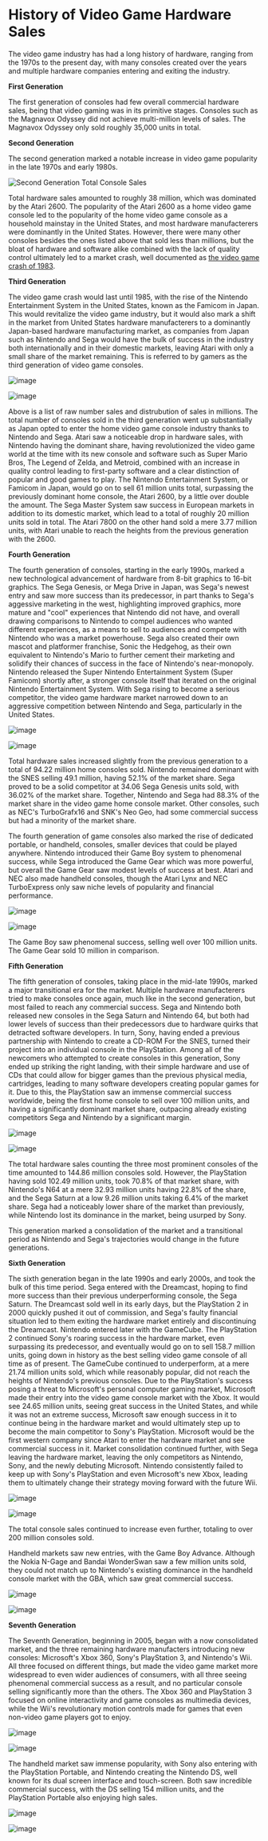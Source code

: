 # History of Video Game Hardware Sales

The video game industry has had a long history of hardware, ranging from the 1970s to the present day, with many consoles created over the years and multiple hardware companies entering and exiting the industry. 

**First Generation**

The first generation of consoles had few overall commercial hardware sales, being that video gaming was in its primitive stages. Consoles such as the Magnavox Odyssey did not achieve multi-million levels of sales. The Magnavox Odyssey only sold roughly 35,000 units in total.

**Second Generation**

The second generation marked a notable increase in video game popularity in the late 1970s and early 1980s.

![Second Generation Total Console Sales](https://github.com/user-attachments/assets/3b94e970-ef22-4291-87c0-209513c3cef0)

Total hardware sales amounted to roughly 38 million, which was dominated by the Atari 2600. The popularity of the Atari 2600 as a home video game console led to the popularity of the home video game console as a household mainstay in the United States, and most hardware manufacterers were dominantly in the United States. However, there were many other consoles besides the ones listed above that sold less than millions, but the bloat of hardware and software alike combined with the lack of quality control ultimately led to a market crash, well documented as [the video game crash of 1983](https://en.wikipedia.org/wiki/Video_game_crash_of_1983).

**Third Generation**

The video game crash would last until 1985, with the rise of the Nintendo Entertainment System in the United States, known as the Famicom in Japan. This would revitalize the video game industry, but it would also mark a shift in the market from United States hardware manufacterers to a dominantly Japan-based hardware manufacturing market, as companies from Japan such as Nintendo and Sega would have the bulk of success in the industry both internationally and in their domestic markets, leaving Atari with only a small share of the market remaining. This is referred to by gamers as the third generation of video game consoles.

![image](https://github.com/user-attachments/assets/c0ec6b65-8a5b-462b-bda6-8f8b229d4341)

![image](https://github.com/user-attachments/assets/28f08732-777d-4f30-9f6e-39807cc2d687)

Above is a list of raw number sales and distrubution of sales in millions. The total number of consoles sold in the third generation went up substantially as Japan opted to enter the home video game console industry thanks to Nintendo and Sega. Atari saw a noticeable drop in hardware sales, with Nintendo having the dominant share, having revolutionized the video game world at the time with its new console and software such as Super Mario Bros, The Legend of Zelda, and Metroid, combined with an increase in quality control leading to first-party software and a clear distinction of popular and good games to play. The Nintendo Entertainment System, or Famicom in Japan, would go on to sell 61 million units total, surpassing the previously dominant home console, the Atari 2600, by a little over double the amount. The Sega Master System saw success in European markets in addition to its domestic market, which lead to a total of roughly 20 million units sold in total. The Atari 7800 on the other hand sold a mere 3.77 million units, with Atari unable to reach the heights from the previous generation with the 2600.

**Fourth Generation**

The fourth generation of consoles, starting in the early 1990s, marked a new technological advancement of hardware from 8-bit graphics to 16-bit graphics. The Sega Genesis, or Mega Drive in Japan, was Sega's newest entry and saw more success than its predecessor, in part thanks to Sega's aggessive marketing in the west, highlighting improved graphics, more mature and "cool" experiences that Nintendo did not have, and overall drawing comparisons to Nintendo to compel audiences who wanted different experiences, as a means to sell to audiences and compete with Nintendo who was a market powerhouse. Sega also created their own mascot and platformer franchise, Sonic the Hedgehog, as their own equivalent to Nintendo's Mario to further cement their marketing and solidify their chances of success in the face of Nintendo's near-monopoly. Nintendo released the Super Nintendo Entertainment System (Super Famicom) shortly after, a stronger console itself that iterated on the original Nintendo Entertainment System. With Sega rising to become a serious competitor, the video game hardware market narrowed down to an aggressive competition between Nintendo and Sega, particularly in the United States.

![image](https://github.com/user-attachments/assets/ed77059a-4e11-4af5-946f-cb867a6586c0)

![image](https://github.com/user-attachments/assets/376fca8c-0aa0-4a62-ac49-0a4076956be1)

Total hardware sales increased slightly from the previous generation to a total of 94.22 million home consoles sold. Nintendo remained dominant with the SNES selling 49.1 million, having 52.1% of the market share. Sega proved to be a solid competitor at 34.06 Sega Genesis units sold, with 36.02% of the market share. Together, Nintendo and Sega had 88.3% of the market share in the video game home console market. Other consoles, such as NEC's TurboGrafx16 and SNK's Neo Geo, had some commercial success but had a minority of the market share.

The fourth generation of game consoles also marked the rise of dedicated portable, or handheld, consoles, smaller devices that could be played anywhere. Nintendo introduced their Game Boy system to phenomenal success, while Sega introduced the Game Gear which was more powerful, but overall the Game Gear saw modest levels of success at best. Atari and NEC also made handheld consoles, though the Atari Lynx and NEC TurboExpress only saw niche levels of popularity and financial performance.

![image](https://github.com/user-attachments/assets/a6d1b8a4-67fd-4a5d-84de-0b9669106ee0)

![image](https://github.com/user-attachments/assets/29550f16-10d0-4e77-b77d-9aa4b1be9e24)

The Game Boy saw phenomenal success, selling well over 100 million units. The Game Gear sold 10 million in comparison. 

**Fifth Generation**

The fifth generation of consoles, taking place in the mid-late 1990s, marked a major transitional era for the market. Multiple hardware manufacterers tried to make consoles once again, much like in the second generation, but most failed to reach any commercial success. Sega and Nintendo both released new consoles in the Sega Saturn and Nintendo 64, but both had lower levels of success than their predecessors due to hardware quirks that detracted software developers. In turn, Sony, having ended a previous partnership with Nintendo to create a CD-ROM For the SNES, turned their project into an individual console in the PlayStation. Among all of the newcomers who attempted to create consoles in this generation, Sony ended up striking the right landing, with their simple hardware and use of CDs that could allow for bigger games than the previous physical media, cartridges, leading to many software developers creating popular games for it. Due to this, the PlayStation saw an immense commercial success worldwide, being the first home console to sell over 100 million units, and having a significantly dominant market share, outpacing already existing competitors Sega and Nintendo by a significant margin.

![image](https://github.com/user-attachments/assets/789965e5-7904-4e2b-9cf5-f77ace004fae)

![image](https://github.com/user-attachments/assets/ef5d425f-f858-44c8-9be1-ad2a14a6c103)

The total hardware sales counting the three most prominent consoles of the time amounted to 144.86 million consoles sold. However, the PlayStation having sold 102.49 million units, took 70.8% of that market share, with Nintendo's N64 at a mere 32.93 million units having 22.8% of the share, and the Sega Saturn at a low 9.26 million units taking 6.4% of the market share. Sega had a noticeably lower share of the market than previously, while Nintendo lost its dominance in the market, being usurped by Sony.

This generation marked a consolidation of the market and a transitional period as Nintendo and Sega's trajectories would change in the future generations.

**Sixth Generation**

The sixth generation began in the late 1990s and early 2000s, and took the bulk of this time period. Sega entered with the Dreamcast, hoping to find more success than their previous underperforming console, the Sega Saturn. The Dreamcast sold well in its early days, but the PlayStation 2 in 2000 quickly pushed it out of commission, and Sega's faulty financial situation led to them exiting the hardware market entirely and discontinuing the Dreamcast. Nintendo entered later with the GameCube. The PlayStation 2 continued Sony's roaring success in the hardware market, even surpassing its predecessor, and eventually would go on to sell 158.7 million units, going down in history as the best selling video game console of all time as of present. The GameCube continued to underperform, at a mere 21.74 million units sold, which while reasonably popular, did not reach the heights of Nintendo's previous consoles. Due to the PlayStation's success posing a threat to Microsoft's personal computer gaming market, Microsoft made their entry into the video game console market with the Xbox. It would see 24.65 million units, seeing great success in the United States, and while it was not an extreme success, Microsoft saw enough success in it to continue being in the hardware market and would ultimately step up to become the main competitor to Sony's PlayStation. Microsoft would be the first western company since Atari to enter the hardware market and see commercial success in it. Market consolidation continued further, with Sega leaving the hardware market, leaving the only competitors as Nintendo, Sony, and the newly debuting Microsoft. Nintendo consistently failed to keep up with Sony's PlayStation and even Microsoft's new Xbox, leading them to ultimately change their strategy moving forward with the future Wii.

![image](https://github.com/user-attachments/assets/888c33be-0ce3-4ed0-84de-3def325001d5)

![image](https://github.com/user-attachments/assets/3f2281ce-8e93-4ae9-93b7-fea518048f3a)

The total console sales continued to increase even further, totaling to over 200 million consoles sold.

Handheld markets saw new entries, with the Game Boy Advance. Although the Nokia N-Gage and Bandai WonderSwan saw a few million units sold, they could not match up to Nintendo's existing dominance in the handheld console market with the GBA, which saw great commercial success.

![image](https://github.com/user-attachments/assets/2ebedb3c-abdc-43af-9f7f-0025f18c3736)

![image](https://github.com/user-attachments/assets/e87b8e2e-5870-4e31-9429-d04b064eb6d0)

**Seventh Generation**

The Seventh Generation, beginning in 2005, began with a now consolidated market, and the three remaining hardware manufacters introducing new consoles: Microsoft's Xbox 360, Sony's PlayStation 3, and Nintendo's Wii. All three focused on different things, but made the video game market more widespread to even wider audiences of consumers, with all three seeing phenomenal commercial success as a result, and no particular console selling significantly more than the others. The Xbox 360 and PlayStation 3 focused on online interactivity and game consoles as multimedia devices, while the Wii's revolutionary motion controls made for games that even non-video game players got to enjoy.

![image](https://github.com/user-attachments/assets/068e0acb-79c4-4d10-8f81-f345ec90e0a6)

![image](https://github.com/user-attachments/assets/1c6020d9-8640-4554-aa66-67235ae160ec)

The handheld market saw immense popularity, with Sony also entering with the PlayStation Portable, and Nintendo creating the Nintendo DS, well known for its dual screen interface and touch-screen. Both saw incredible commercial success, with the DS selling 154 million units, and the PlayStation Portable also enjoying high sales.

![image](https://github.com/user-attachments/assets/fc30e47a-a538-4140-b506-4d26da188075)

![image](https://github.com/user-attachments/assets/5a98cfc8-419e-4b5d-85d2-115098b254fd)

